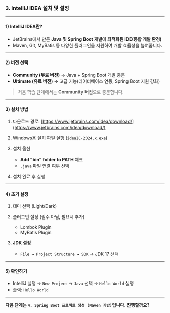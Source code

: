 ### 3. IntelliJ IDEA 설치 및 설정

---

#### 1) **IntelliJ IDEA란?**

* JetBrains에서 만든 **Java 및 Spring Boot 개발에 최적화된 IDE(통합 개발 환경)**
* Maven, Git, MyBatis 등 다양한 플러그인을 지원하여 개발 효율성을 높여줍니다.

---

#### 2) **버전 선택**

* **Community (무료 버전)** → Java + Spring Boot 개발 충분
* **Ultimate (유료 버전)** → 고급 기능(데이터베이스 연동, Spring Boot 지원 강화)

> 처음 학습 단계에서는 **Community 버전**으로 충분합니다.

---

#### 3) **설치 방법**

1. 다운로드 경로: [https://www.jetbrains.com/idea/download/](https://www.jetbrains.com/idea/download/)
2. Windows용 설치 파일 실행 (`ideaIC-2024.x.exe`)
3. 설치 옵션

   * **Add "bin" folder to PATH** 체크
   * `.java` 파일 연결 여부 선택
4. 설치 완료 후 실행

---

#### 4) **초기 설정**

1. 테마 선택 (Light/Dark)
2. 플러그인 설정 (필수 아님, 필요시 추가)

   * Lombok Plugin
   * MyBatis Plugin
3. **JDK 설정**

   * `File → Project Structure → SDK` → JDK 17 선택

---

#### 5) **확인하기**

* IntelliJ 실행 → `New Project` → `Java` 선택 → `Hello World` 실행
* 출력: `Hello World`

---

**다음 단계는 `4. Spring Boot 프로젝트 생성 (Maven 기반)`입니다. 진행할까요?**
